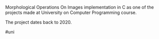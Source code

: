 Morphological Operations On Images implementation in C as one of the projects made at University on Computer Programming course.

The project dates back to 2020.

#uni

